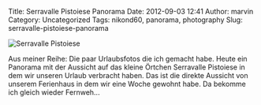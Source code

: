 Title: Serravalle Pistoiese Panorama
Date: 2012-09-03 12:41
Author: marvin
Category: Uncategorized
Tags: nikond60, panorama, photography
Slug: serravalle-pistoiese-panorama

![Serravalle Pistoiese]({static}/images/7920500522_3f6598f37c_b.jpg)

Aus meiner Reihe: Die paar Urlaubsfotos die ich gemacht habe. Heute ein
Panorama mit der Aussicht auf das kleine Örtchen Serravalle Pistoiese in
dem wir unseren Urlaub verbracht haben. Das ist die direkte Aussicht von
unserem Ferienhaus in dem wir eine Woche gewohnt habe. Da bekomme ich
gleich wieder Fernweh...
